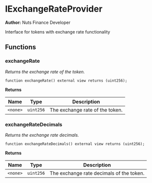 # IExchangeRateProvider

**Author:** Nuts Finance Developer

Interface for tokens with exchange rate functionality

## Functions

### exchangeRate

_Returns the exchange rate of the token._

```solidity
function exchangeRate() external view returns (uint256);
```

**Returns**

| Name     | Type      | Description                     |
| -------- | --------- | ------------------------------- |
| `<none>` | `uint256` | The exchange rate of the token. |

### exchangeRateDecimals

_Returns the exchange rate decimals._

```solidity
function exchangeRateDecimals() external view returns (uint256);
```

**Returns**

| Name     | Type      | Description                              |
| -------- | --------- | ---------------------------------------- |
| `<none>` | `uint256` | The exchange rate decimals of the token. |

